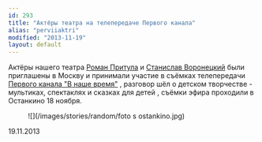 ```yaml
---
id: 293
title: "Актёры театра на телепередаче Первого канала"
alias: "perviiaktri"
modified: "2013-11-19"
layout: default
---
```


Актёры нашего театра [Роман Притула](50-roman-pritula) и [Станислав Воронецкий](id=51-stas-voronetski) были приглашены в Москву и принимали участие в съёмках телепередачи [Первого канала "В наше время"](http://www.1tv.ru/sprojects_in_detail/si=5922) , разговор шёл о детском творчестве - мультиках, спектаклях и сказках для детей , съёмки эфира проходили в Останкино 18 ноября.

<figure>
![](/images/stories/random/foto s ostankino.jpg)
</figure>

19.11.2013
